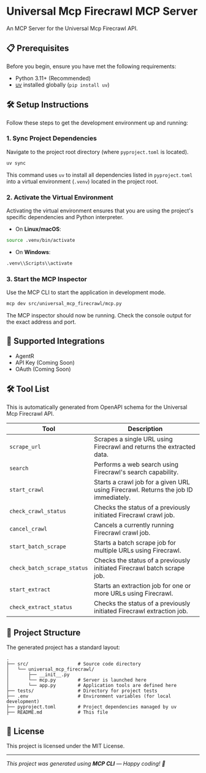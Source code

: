 
# Universal Mcp Firecrawl MCP Server

An MCP Server for the Universal Mcp Firecrawl API.

## 📋 Prerequisites

Before you begin, ensure you have met the following requirements:
* Python 3.11+ (Recommended)
* [uv](https://github.com/astral-sh/uv) installed globally (`pip install uv`)

## 🛠️ Setup Instructions

Follow these steps to get the development environment up and running:

### 1. Sync Project Dependencies
Navigate to the project root directory (where `pyproject.toml` is located).
```bash
uv sync
```
This command uses `uv` to install all dependencies listed in `pyproject.toml` into a virtual environment (`.venv`) located in the project root.

### 2. Activate the Virtual Environment
Activating the virtual environment ensures that you are using the project's specific dependencies and Python interpreter.
- On **Linux/macOS**:
```bash
source .venv/bin/activate
```
- On **Windows**:
```bash
.venv\\Scripts\\activate
```

### 3. Start the MCP Inspector
Use the MCP CLI to start the application in development mode.
```bash
mcp dev src/universal_mcp_firecrawl/mcp.py
```
The MCP inspector should now be running. Check the console output for the exact address and port.

## 🔌 Supported Integrations

- AgentR
- API Key (Coming Soon)
- OAuth (Coming Soon)

## 🛠️ Tool List

This is automatically generated from OpenAPI schema for the Universal Mcp Firecrawl API.


| Tool | Description |
|------|-------------|
| `scrape_url` | Scrapes a single URL using Firecrawl and returns the extracted data. |
| `search` | Performs a web search using Firecrawl's search capability. |
| `start_crawl` | Starts a crawl job for a given URL using Firecrawl. Returns the job ID immediately. |
| `check_crawl_status` | Checks the status of a previously initiated Firecrawl crawl job. |
| `cancel_crawl` | Cancels a currently running Firecrawl crawl job. |
| `start_batch_scrape` | Starts a batch scrape job for multiple URLs using Firecrawl. |
| `check_batch_scrape_status` | Checks the status of a previously initiated Firecrawl batch scrape job. |
| `start_extract` | Starts an extraction job for one or more URLs using Firecrawl. |
| `check_extract_status` | Checks the status of a previously initiated Firecrawl extraction job. |

## 📁 Project Structure

The generated project has a standard layout:
```
.
├── src/                  # Source code directory
│   └── universal_mcp_firecrawl/
│       ├── __init__.py
│       └── mcp.py        # Server is launched here
│       └── app.py        # Application tools are defined here
├── tests/                # Directory for project tests
├── .env                  # Environment variables (for local development)
├── pyproject.toml        # Project dependencies managed by uv
├── README.md             # This file
```

## 📝 License

This project is licensed under the MIT License.

---

_This project was generated using **MCP CLI** — Happy coding! 🚀_
